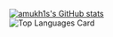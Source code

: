 [![amukh1s's GitHub stats](https://github-readme-stats.vercel.app/api?username=amukh1)](https://github.com/anuraghazra/github-readme-stats)  
![Top Languages Card](https://github-readme-stats.vercel.app/api/top-langs/?username=amukh1&theme=radical&layout=compact)  

